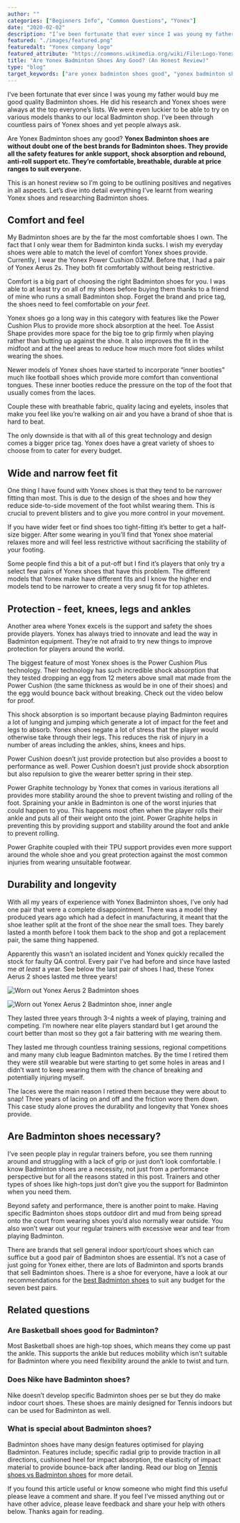 ```yaml
---
author: ""
categories: ["Beginners Info", "Common Questions", "Yonex"]
date: "2020-02-02"
description: "I’ve been fortunate that ever since I was young my father would buy me good quality Badminton shoes. He did his research and Yonex shoes were always at the top everyone’s lists. We were even luckier to be able to try on various models thanks to our local Badminton shop. I’ve been through countless pairs of Yonex shoes and yet people always ask. Are Yonex Badminton shoes any good?"
featured: "./images/featured.png"
featuredalt: "Yonex company logo"
featured_attribute: "https://commons.wikimedia.org/wiki/File:Logo-Yonex.svg"
title: "Are Yonex Badminton Shoes Any Good? (An Honest Review)"
type: "blog"
target_keywords: ["are yonex badminton shoes good", "yonex badminton shoes"]
---
```


I’ve been fortunate that ever since I was young my father would buy me good quality Badminton shoes. He did his research and Yonex shoes were always at the top everyone’s lists. We were even luckier to be able to try on various models thanks to our local Badminton shop. I’ve been through countless pairs of Yonex shoes and yet people always ask.

Are Yonex Badminton shoes any good? **Yonex Badminton shoes are without doubt one of the best brands for Badminton shoes. They provide all the safety features for ankle support, shock absorption and rebound, anti-roll support etc. They’re comfortable, breathable, durable at price ranges to suit everyone.**

This is an honest review so I’m going to be outlining positives and negatives in all aspects. Let’s dive into detail everything I’ve learnt from wearing Yonex shoes and researching Badminton shoes.

## Comfort and feel

My Badminton shoes are by the far the most comfortable shoes I own. The fact that I only wear them for Badminton kinda sucks. I wish my everyday shoes were able to match the level of comfort Yonex shoes provide. Currently, I wear the Yonex Power Cushion 03ZM. Before that, I had a pair of Yonex Aerus 2s. They both fit comfortably without being restrictive.

Comfort is a big part of choosing the right Badminton shoes for you. I was able to at least try on all of my shoes before buying them thanks to a friend of mine who runs a small Badminton shop. Forget the brand and price tag, the shoes need to feel comfortable on _your feet_.

Yonex shoes go a long way in this category with features like the Power Cushion Plus to provide more shock absorption at the heel. Toe Assist Shape provides more space for the big toe to grip firmly when playing rather than butting up against the shoe. It also improves the fit in the midfoot and at the heel areas to reduce how much more foot slides whilst wearing the shoes.

Newer models of Yonex shoes have started to incorporate “inner booties” much like football shoes which provide more comfort than conventional tongues. These inner booties reduce the pressure on the top of the foot that usually comes from the laces.

Couple these with breathable fabric, quality lacing and eyelets, insoles that make you feel like you’re walking on air and you have a brand of shoe that is hard to beat.

The only downside is that with all of this great technology and design comes a bigger price tag. Yonex does have a great variety of shoes to choose from to cater for every budget.

## Wide and narrow feet fit

One thing I have found with Yonex shoes is that they tend to be narrower fitting than most. This is due to the design of the shoes and how they reduce side-to-side movement of the foot whilst wearing them. This is crucial to prevent blisters and to give you more control in your movement.

If you have wider feet or find shoes too tight-fitting it’s better to get a half-size bigger. After some wearing in you’ll find that Yonex shoe material relaxes more and will feel less restrictive without sacrificing the stability of your footing.

Some people find this a bit of a put-off but I find it’s players that only try a select few pairs of Yonex shoes that have this problem. The different models that Yonex make have different fits and I know the higher end models tend to be narrower to create a very snug fit for top athletes.

## Protection - feet, knees, legs and ankles

Another area where Yonex excels is the support and safety the shoes provide players. Yonex has always tried to innovate and lead the way in Badminton equipment. They’re not afraid to try new things to improve protection for players around the world.

The biggest feature of most Yonex shoes is the Power Cushion Plus technology. Their technology has such incredible shock absorption that they tested dropping an egg from 12 meters above small mat made from the Power Cushion (the same thickness as would be in one of their shoes) and the egg would bounce back without breaking. Check out the video below for proof.

<YouTube id="Cc-RflX7LtA" title="Yonex UK - The Power Cushion Egg Test" />

This shock absorption is so important because playing Badminton requires a lot of lunging and jumping which generate a lot of impact for the feet and legs to absorb. Yonex shoes negate a lot of stress that the player would otherwise take through their legs. This reduces the risk of injury in a number of areas including the ankles, shins, knees and hips.

Power Cushion doesn’t just provide protection but also provides a boost to performance as well. Power Cushion doesn’t just provide shock absorption but also repulsion to give the wearer better spring in their step.

Power Graphite technology by Yonex that comes in various iterations all provides more stability around the shoe to prevent twisting and rolling of the foot. Spraining your ankle in Badminton is one of the worst injuries that could happen to you. This happens most often when the player rolls their ankle and puts all of their weight onto the joint. Power Graphite helps in preventing this by providing support and stability around the foot and ankle to prevent rolling.

Power Graphite coupled with their TPU support provides even more support around the whole shoe and you great protection against the most common injuries from wearing unsuitable footwear.

## Durability and longevity

With all my years of experience with Yonex Badminton shoes, I’ve only had one pair that were a complete disappointment. There was a model they produced years ago which had a defect in manufacturing, it meant that the shoe leather split at the front of the shoe near the small toes. They barely lasted a month before I took them back to the shop and got a replacement pair, the same thing happened.

Apparently this wasn’t an isolated incident and Yonex quickly recalled the stock for faulty QA control. Every pair I’ve had before and since have lasted me _at least_ a year. See below the last pair of shoes I had, these Yonex Aerus 2 shoes lasted me three years!

![Worn out Yonex Aerus 2 Badminton shoes](./images/worn-out-yonex-aerus-2s.jpg "Worn out Yonex Aerus 2 Badminton shoes")

![Worn out Yonex Aerus 2 Badminton shoe, inner angle](./images/worn-out-yonex-aerus-2s-alt.jpg "Worn out Yonex Aerus 2 Badminton shoe, inner angle")

They lasted three years through 3-4 nights a week of playing, training and competing. I’m nowhere near elite players standard but I get around the court better than most so they got a fair battering with me wearing them.

They lasted me through countless training sessions, regional competitions and many many club league Badminton matches. By the time I retired them they were still wearable but were starting to get some holes in areas and I didn’t want to keep wearing them with the chance of breaking and potentially injuring myself.

The laces were the main reason I retired them because they were about to snap! Three years of lacing on and off and the friction wore them down. This case study alone proves the durability and longevity that Yonex shoes provide.

## Are Badminton shoes necessary?

I’ve seen people play in regular trainers before, you see them running around and struggling with a lack of grip or just don’t look comfortable. I know Badminton shoes are a necessity, not just from a performance perspective but for all the reasons stated in this post. Trainers and other types of shoes like high-tops just don’t give you the support for Badminton when you need them.

Beyond safety and performance, there is another point to make. Having specific Badminton shoes stops outdoor dirt and mud from being spread onto the court from wearing shoes you’d also normally wear outside. You also won’t wear out your regular trainers with excessive wear and tear from playing Badminton.

There are brands that sell general indoor sport/court shoes which can suffice but a good pair of Badminton shoes are essential. It’s not a case of just going for Yonex either, there are lots of Badminton and sports brands that sell Badminton shoes. There is a shoe for everyone, have a look at our recommendations for the [best Badminton shoes](/recommended-gear/best-badminton-shoes/) to suit any budget for the seven best pairs.

## Related questions

### Are Basketball shoes good for Badminton?

Most Basketball shoes are high-top shoes, which means they come up past the ankle. This supports the ankle but reduces mobility which isn’t suitable for Badminton where you need flexibility around the ankle to twist and turn.

### Does Nike have Badminton shoes?

Nike doesn’t develop specific Badminton shoes per se but they do make indoor court shoes. These shoes are mainly designed for Tennis indoors but can be used for Badminton as well.

### What is special about Badminton shoes?

Badminton shoes have many design features optimised for playing Badminton. Features include; specific radial grip to provide traction in all directions, cushioned heel for impact absorption, the elasticity of impact material to provide bounce-back after landing. Read our blog on [Tennis shoes vs Badminton shoes](/blog/tennis-shoes-for-badminton/) for more detail.

If you found this article useful or know someone who might find this useful please leave a comment and share. If you feel I’ve missed anything out or have other advice, please leave feedback and share your help with others below. Thanks again for reading.
